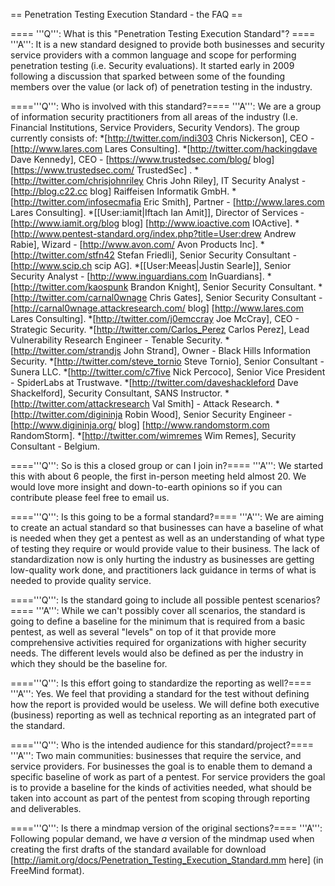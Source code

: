 == Penetration Testing Execution Standard - the FAQ ==


==== '''Q''': What is this "Penetration Testing Execution Standard"? ====
'''A''': It is a new standard designed to provide both businesses and security
service providers with a common language and scope for performing
penetration testing (i.e. Security evaluations). It started early in 2009 following a discussion that sparked between some of the founding members over the value (or lack of) of penetration testing in the industry.

===='''Q''': Who is involved with this standard?====
'''A''': We are a group of information security practitioners from all areas of
the industry (I.e. Financial Institutions, Service Providers, Security
Vendors). The group currently consists of:
*[http://twitter.com/indi303 Chris Nickerson], CEO - [http://www.lares.com Lares Consulting].
*[http://twitter.com/hackingdave Dave Kennedy], CEO - [https://www.trustedsec.com/blog/ blog] [https://www.trustedsec.com/ TrustedSec] .
*[http://twitter.com/chrisjohnriley Chris John Riley], IT Security Analyst - [http://blog.c22.cc blog] Raiffeisen Informatik GmbH.
*[http://twitter.com/infosecmafia Eric Smith], Partner - [http://www.lares.com Lares Consulting].
*[[User:iamit|Iftach Ian Amit]], Director of Services - [http://www.iamit.org/blog blog] [http://www.ioactive.com IOActive].
*[http://www.pentest-standard.org/index.php?title=User:drew Andrew Rabie],  Wizard - [http://www.avon.com/ Avon Products Inc].
*[http://twitter.com/stfn42 Stefan Friedli], Senior Security Consultant - [http://www.scip.ch scip AG].
*[[User:Meeas|Justin Searle]], Senior Security Analyst - [http://www.inguardians.com InGuardians].
*[http://twitter.com/kaospunk Brandon Knight], Senior Security Consultant.
*[http://twitter.com/carnal0wnage Chris Gates], Senior Security Consultant -  [http://carnal0wnage.attackresearch.com/ blog] [http://www.lares.com Lares Consulting].
*[http://twitter.com/j0emccray Joe McCray], CEO - Strategic Security.
*[http://twitter.com/Carlos_Perez Carlos Perez], Lead Vulnerability Research Engineer - Tenable Security.
*[http://twitter.com/strandjs John Strand], Owner - Black Hills Information Security.
*[http://twitter.com/steve_tornio Steve Tornio], Senior Consultant - Sunera LLC.
*[http://twitter.com/c7five Nick Percoco], Senior Vice President - SpiderLabs at Trustwave.
*[http://twitter.com/daveshackleford Dave Shackelford], Security Consultant, SANS Instructor.
*[http://twitter.com/attackresearch Val Smith] - Attack Research.
*[http://twitter.com/digininja Robin Wood], Senior Security Engineer - [http://www.digininja.org/ blog] [http://www.randomstorm.com RandomStorm].
*[http://twitter.com/wimremes Wim Remes], Security Consultant - Belgium.

===='''Q''': So is this a closed group or can I join in?====
'''A''': We started this with about 6 people, the first in-person meeting held
almost 20. We would love more insight and down-to-earth opinions so if you
can contribute please feel free to email us.

===='''Q''': Is this going to be a formal standard?====
'''A''': We are aiming to create an actual standard so that businesses can have
a baseline of what is needed when they get a pentest as well as an understanding of what type of testing they require or would provide value to their business. The lack of
standardization now is only hurting the industry as businesses are getting
low-quality work done, and practitioners lack guidance in terms of what is
needed to provide quality service.

===='''Q''': Is the standard going to include all possible pentest scenarios?====
'''A''': While we can't possibly cover all scenarios, the standard is going to
define a baseline for the minimum that is required from a basic pentest,
as well as several "levels" on top of it that provide more comprehensive
activities required for organizations with higher security needs. The
different levels would also be defined as per the industry in which they
should be the baseline for.

===='''Q''': Is this effort going to standardize the reporting as well?====
'''A''': Yes. We feel that providing a standard for the test without defining
how the report is provided would be useless. We will define both executive
(business) reporting as well as technical reporting as an integrated part
of the standard.

===='''Q''': Who is the intended audience for this standard/project?====
'''A''': Two main communities: businesses that require the service, and service providers. For businesses the goal is to enable them to demand a specific baseline of work as part of a pentest. For service providers the goal is to provide a baseline for the kinds of activities needed, what should be taken into account as part of the pentest from scoping through reporting and deliverables.

===='''Q''': Is there a mindmap version of the original sections?====
'''A''': Following popular demand, we have _a_ version of the mindmap used when creating the first drafts of the standard available for download [http://iamit.org/docs/Penetration_Testing_Execution_Standard.mm here] (in FreeMind format).
